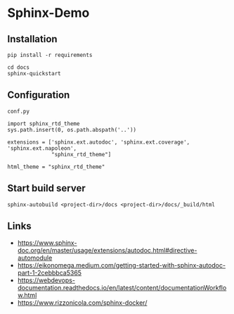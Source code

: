 Sphinx-Demo
===========

Installation
---------------
```
pip install -r requirements

cd docs
sphinx-quickstart
```

Configuration
-------------------

`conf.py`
```
import sphinx_rtd_theme
sys.path.insert(0, os.path.abspath('..'))

extensions = ['sphinx.ext.autodoc', 'sphinx.ext.coverage', 'sphinx.ext.napoleon',
              "sphinx_rtd_theme"]

html_theme = "sphinx_rtd_theme"
```

Start build server
-------------------------
```
sphinx-autobuild <project-dir>/docs <project-dir>/docs/_build/html
```

Links
-----------
* https://www.sphinx-doc.org/en/master/usage/extensions/autodoc.html#directive-automodule
* https://eikonomega.medium.com/getting-started-with-sphinx-autodoc-part-1-2cebbbca5365
* https://webdevops-documentation.readthedocs.io/en/latest/content/documentationWorkflow.html
* https://www.rizzonicola.com/sphinx-docker/
